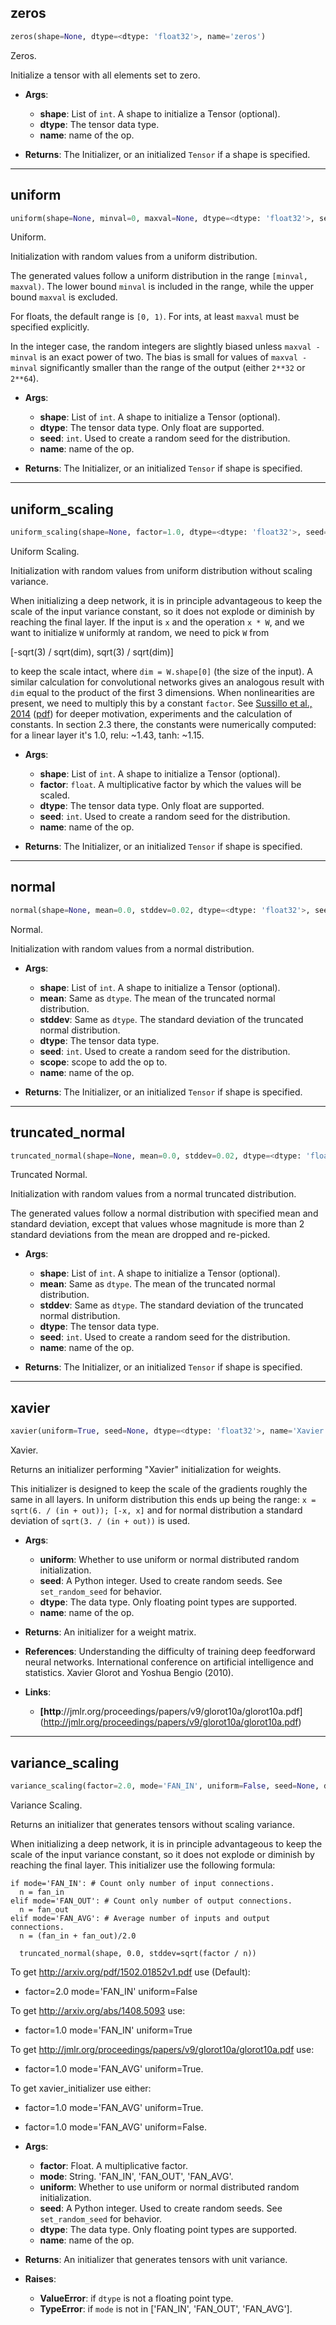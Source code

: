 ## zeros


```python
zeros(shape=None, dtype=<dtype: 'float32'>, name='zeros')
```


Zeros.

Initialize a tensor with all elements set to zero.

- __Args__:
	- __shape__: List of `int`. A shape to initialize a Tensor (optional).
	- __dtype__: The tensor data type.
	- __name__: name of the op.

- __Returns__:
	The Initializer, or an initialized `Tensor` if a shape is specified.


----

## uniform


```python
uniform(shape=None, minval=0, maxval=None, dtype=<dtype: 'float32'>, seed=None, name='Uniform')
```


Uniform.

Initialization with random values from a uniform distribution.

The generated values follow a uniform distribution in the range
`[minval, maxval)`. The lower bound `minval` is included in the range,
while the upper bound `maxval` is excluded.

For floats, the default range is `[0, 1)`.  For ints, at least `maxval`
must be specified explicitly.

In the integer case, the random integers are slightly biased unless
`maxval - minval` is an exact power of two.  The bias is small for values of
`maxval - minval` significantly smaller than the range of the output (either
`2**32` or `2**64`).

- __Args__:
	- __shape__: List of `int`. A shape to initialize a Tensor (optional).
	- __dtype__: The tensor data type. Only float are supported.
	- __seed__: `int`. Used to create a random seed for the distribution.
	- __name__: name of the op.

- __Returns__:
	The Initializer, or an initialized `Tensor` if shape is specified.



----

## uniform_scaling


```python
uniform_scaling(shape=None, factor=1.0, dtype=<dtype: 'float32'>, seed=None, name='UniformScaling')
```


Uniform Scaling.

Initialization with random values from uniform distribution without scaling
variance.

When initializing a deep network, it is in principle advantageous to keep
the scale of the input variance constant, so it does not explode or diminish
by reaching the final layer. If the input is `x` and the operation `x * W`,
and we want to initialize `W` uniformly at random, we need to pick `W` from

  [-sqrt(3) / sqrt(dim), sqrt(3) / sqrt(dim)]

to keep the scale intact, where `dim = W.shape[0]` (the size of the input).
A similar calculation for convolutional networks gives an analogous result
with `dim` equal to the product of the first 3 dimensions.  When
nonlinearities are present, we need to multiply this by a constant `factor`.
See [Sussillo et al., 2014](https://arxiv.org/abs/1412.6558)
([pdf](http://arxiv.org/pdf/1412.6558.pdf)) for deeper motivation, experiments
and the calculation of constants. In section 2.3 there, the constants were
numerically computed: for a linear layer it's 1.0, relu: ~1.43, tanh: ~1.15.

- __Args__:
	- __shape__: List of `int`. A shape to initialize a Tensor (optional).
	- __factor__: `float`. A multiplicative factor by which the values will be
	scaled.
	- __dtype__: The tensor data type. Only float are supported.
	- __seed__: `int`. Used to create a random seed for the distribution.
	- __name__: name of the op.

- __Returns__:
	The Initializer, or an initialized `Tensor` if shape is specified.



----

## normal


```python
normal(shape=None, mean=0.0, stddev=0.02, dtype=<dtype: 'float32'>, seed=None, name='Normal')
```


Normal.

Initialization with random values from a normal distribution.

- __Args__:
	- __shape__: List of `int`. A shape to initialize a Tensor (optional).
	- __mean__: Same as `dtype`. The mean of the truncated normal distribution.
	- __stddev__: Same as `dtype`. The standard deviation of the truncated
	normal distribution.
	- __dtype__: The tensor data type.
	- __seed__: `int`. Used to create a random seed for the distribution.
	- __scope__: scope to add the op to.
	- __name__: name of the op.

- __Returns__:
	The Initializer, or an initialized `Tensor` if shape is specified.



----

## truncated_normal


```python
truncated_normal(shape=None, mean=0.0, stddev=0.02, dtype=<dtype: 'float32'>, seed=None, name='TruncatedNormal')
```


Truncated Normal.

Initialization with random values from a normal truncated distribution.

The generated values follow a normal distribution with specified mean and
standard deviation, except that values whose magnitude is more than 2 standard
deviations from the mean are dropped and re-picked.

- __Args__:
	- __shape__: List of `int`. A shape to initialize a Tensor (optional).
	- __mean__: Same as `dtype`. The mean of the truncated normal distribution.
	- __stddev__: Same as `dtype`. The standard deviation of the truncated
	normal distribution.
	- __dtype__: The tensor data type.
	- __seed__: `int`. Used to create a random seed for the distribution.
	- __name__: name of the op.

- __Returns__:
	The Initializer, or an initialized `Tensor` if shape is specified.



----

## xavier


```python
xavier(uniform=True, seed=None, dtype=<dtype: 'float32'>, name='Xavier')
```


Xavier.

Returns an initializer performing "Xavier" initialization for weights.

This initializer is designed to keep the scale of the gradients roughly the
same in all layers. In uniform distribution this ends up being the range:
`x = sqrt(6. / (in + out)); [-x, x]` and for normal distribution a standard
deviation of `sqrt(3. / (in + out))` is used.

- __Args__:
	- __uniform__: Whether to use uniform or normal distributed random
	initialization.
	- __seed__: A Python integer. Used to create random seeds. See
	`set_random_seed` for behavior.
	- __dtype__: The data type. Only floating point types are supported.
	- __name__: name of the op.

- __Returns__:
	An initializer for a weight matrix.

- __References__:
	Understanding the difficulty of training deep feedforward neural
	networks. International conference on artificial intelligence and
	statistics. Xavier Glorot and Yoshua Bengio (2010).

- __Links__:
	- __[http__://jmlr.org/proceedings/papers/v9/glorot10a/glorot10a.pdf]
	(http://jmlr.org/proceedings/papers/v9/glorot10a/glorot10a.pdf)


----

## variance_scaling


```python
variance_scaling(factor=2.0, mode='FAN_IN', uniform=False, seed=None, dtype=<dtype: 'float32'>, name='Xavier')
```


Variance Scaling.

Returns an initializer that generates tensors without scaling variance.

When initializing a deep network, it is in principle advantageous to keep
the scale of the input variance constant, so it does not explode or diminish
by reaching the final layer. This initializer use the following formula:

```
if mode='FAN_IN': # Count only number of input connections.
  n = fan_in
elif mode='FAN_OUT': # Count only number of output connections.
  n = fan_out
elif mode='FAN_AVG': # Average number of inputs and output connections.
  n = (fan_in + fan_out)/2.0

  truncated_normal(shape, 0.0, stddev=sqrt(factor / n))
```

To get http://arxiv.org/pdf/1502.01852v1.pdf use (Default):
- factor=2.0 mode='FAN_IN' uniform=False

To get http://arxiv.org/abs/1408.5093 use:
- factor=1.0 mode='FAN_IN' uniform=True

To get http://jmlr.org/proceedings/papers/v9/glorot10a/glorot10a.pdf use:
- factor=1.0 mode='FAN_AVG' uniform=True.

To get xavier_initializer use either:
- factor=1.0 mode='FAN_AVG' uniform=True.
- factor=1.0 mode='FAN_AVG' uniform=False.

- __Args__:
	- __factor__: Float.  A multiplicative factor.
	- __mode__: String.  'FAN_IN', 'FAN_OUT', 'FAN_AVG'.
	- __uniform__: Whether to use uniform or normal distributed random
	initialization.
	- __seed__: A Python integer. Used to create random seeds. See
	`set_random_seed` for behavior.
	- __dtype__: The data type. Only floating point types are supported.
	- __name__: name of the op.

- __Returns__:
	An initializer that generates tensors with unit variance.

- __Raises__:
	- __ValueError__: if `dtype` is not a floating point type.
	- __TypeError__: if `mode` is not in ['FAN_IN', 'FAN_OUT', 'FAN_AVG'].
